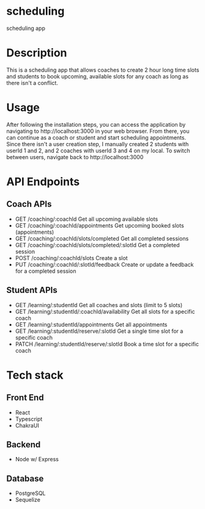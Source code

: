# scheduling
scheduling app


# Description

This is a scheduling app that allows coaches to create 2 hour long time slots and students to book upcoming, 
available slots for any coach as long as there isn't a conflict.

# Usage

After following the installation steps, you can access the application by navigating to http://localhost:3000 in your web browser. 
From there, you can continue as a coach or student and start scheduling appointments. Since there isn't a user creation step, I manually created 
2 students with userId 1 and 2, and 2 coaches with userId 3 and 4 on my local. To switch between users, navigate back to http://localhost:3000

# API Endpoints

## Coach APIs

- GET /coaching/:coachId Get all upcoming available slots
- GET /coaching/:coachId/appointments Get upcoming booked slots (appointments)
- GET /coaching/:coachId/slots/completed Get all completed sessions
- GET /coaching/:coachId/slots/completed/:slotId Get a completed session
- POST /coaching/:coachId/slots Create a slot
- PUT /coaching/:coachId/:slotId/feedback Create or update a feedback for a completed session

## Student APIs

- GET /learning/:studentId Get all coaches and slots (limit to 5 slots)
- GET /learning/:studentId/:coachId/availability Get all slots for a specific coach
- GET /learning/:studentId/appointments Get all appointments
- GET /learning/:studentId/reserve/:slotId Get a single time slot for a specific coach
- PATCH /learning/:studentId/reserve/:slotId Book a time slot for a specific coach

# Tech stack

## Front End

- React
- Typescript
- ChakraUI

## Backend

- Node w/ Express

## Database

- PostgreSQL
- Sequelize

